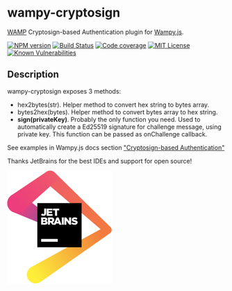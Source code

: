 # wampy-cryptosign

[WAMP][] Cryptosign-based Authentication plugin for [Wampy.js][].

[![NPM version][npm-image]][npm-url]
[![Build Status][gh-build-test-image]][gh-build-test-url]
[![Code coverage][coveralls-image]][coveralls-url]
[![MIT License][license-image]][license-url]
[![Known Vulnerabilities][snyk-image]][snyk-url]

## Description

wampy-cryptosign exposes 3 methods:

* hex2bytes(str). Helper method to convert hex string to bytes array.
* bytes2hex(bytes). Helper method to convert bytes array to hex string.
* **sign(privateKey)**. Probably the only function you need. Used to automatically create a
  Ed25519 signature for challenge message, using private key. This function can be passed as onChallenge callback.

See examples in Wampy.js docs section
["Cryptosign-based Authentication"](https://github.com/KSDaemon/wampy.js#cryptosign-based-authentication)

Thanks JetBrains for the best IDEs and support for open source!

[![jetbrains logo]][jetbrains url]

[Wampy.js]: https://github.com/KSDaemon/wampy.js
[WAMP]: http://wamp-proto.org/

[npm-url]: https://www.npmjs.com/package/wampy-cryptosign
[npm-image]: https://img.shields.io/npm/v/wampy-cryptosign.svg?style=flat

[gh-build-test-url]: https://github.com/KSDaemon/wampy-cryptosign/actions/workflows/build-and-test.yml
[gh-build-test-image]: https://github.com/KSDaemon/wampy-cryptosign/actions/workflows/build-and-test.yml/badge.svg

[coveralls-url]: https://coveralls.io/github/KSDaemon/wampy-cryptosign
[coveralls-image]: https://img.shields.io/coveralls/KSDaemon/wampy-cryptosign/master.svg?style=flat

[license-image]: https://img.shields.io/badge/license-MIT-blue.svg
[license-url]: http://opensource.org/licenses/MIT

[snyk-image]: https://snyk.io/test/github/KSDaemon/wampy-cryptosign/badge.svg?targetFile=package.json
[snyk-url]: https://snyk.io/test/github/KSDaemon/wampy-cryptosign?targetFile=package.json

[jetbrains logo]: jetbrains.svg
[jetbrains url]: (https://www.jetbrains.com)
